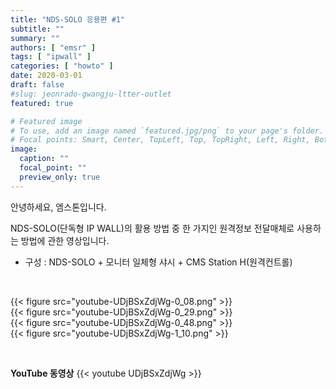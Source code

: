 ```yaml
---
title: "NDS-SOLO 응용편 #1"
subtitle: ""
summary: ""
authors: [ "emsr" ]
tags: [ "ipwall" ]
categories: [ "howto" ]
date: 2020-03-01
draft: false
#slug: jeonrado-gwangju-ltter-outlet
featured: true

# Featured image
# To use, add an image named `featured.jpg/png` to your page's folder.
# Focal points: Smart, Center, TopLeft, Top, TopRight, Left, Right, BottomLeft, Bottom, BottomRight.
image:
  caption: ""
  focal_point: ""
  preview_only: true
---
```


안녕하세요, 엠스톤입니다.

NDS-SOLO(단독형 IP WALL)의 활용 방법 중 한 가지인 원격정보 전달매체로 사용하는 방법에 관한 영상입니다.

- 구성 : NDS-SOLO + 모니터 일체형 샤시 + CMS Station H(원격컨트롤)

&nbsp;

<div class="container"><div class="row no-gutters">
<div class="col-sm-6">{{< figure src="youtube-UDjBSxZdjWg-0_08.png" >}}</div>
<div class="col-sm-6">{{< figure src="youtube-UDjBSxZdjWg-0_29.png" >}}</div>
<div class="col-sm-6">{{< figure src="youtube-UDjBSxZdjWg-0_48.png" >}}</div>
<div class="col-sm-6">{{< figure src="youtube-UDjBSxZdjWg-1_10.png" >}}</div>
</div></div>

&nbsp;

**YouTube 동영상**
{{< youtube UDjBSxZdjWg >}}
